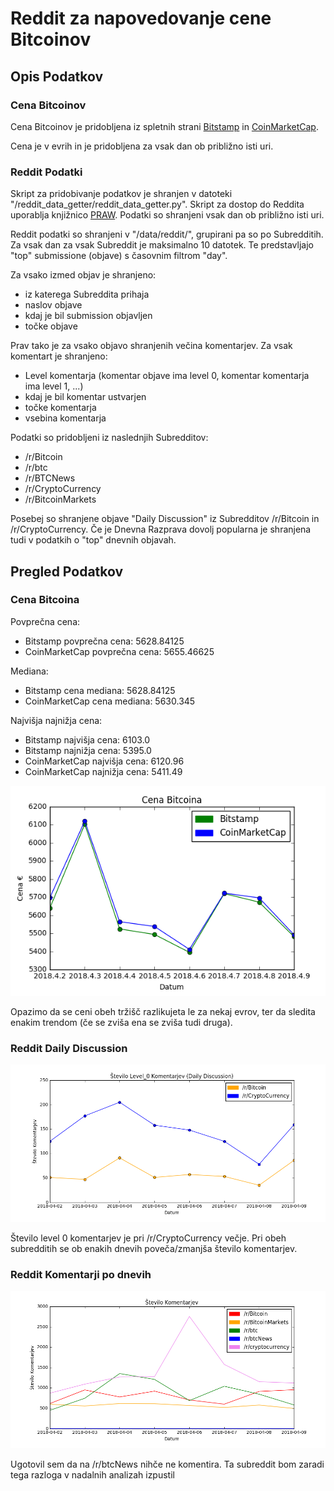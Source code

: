 # Reddit za napovedovanje cene Bitcoinov

## Opis Podatkov

### Cena Bitcoinov

Cena Bitcoinov je pridobljena iz spletnih strani [Bitstamp](https://www.bitstamp.net/) in [CoinMarketCap](https://coinmarketcap.com/).

Cena je v evrih in je pridobljena za vsak dan ob približno isti uri.

### Reddit Podatki

Skript za pridobivanje podatkov je shranjen v datoteki "/reddit_data_getter/reddit_data_getter.py". Skript za dostop do Reddita uporablja knjižnico [PRAW](https://github.com/praw-dev/praw). Podatki so shranjeni vsak dan ob približno isti uri.

Reddit podatki so shranjeni v "/data/reddit/", grupirani pa so po Subredditih. Za vsak dan za vsak Subreddit je maksimalno 10 datotek. Te predstavljajo "top" submissione (objave) s časovnim filtrom "day".

Za vsako izmed objav je shranjeno:

* iz katerega Subreddita prihaja
* naslov objave
* kdaj je bil submission objavljen
* točke objave

Prav tako je za vsako objavo shranjenih večina komentarjev. Za vsak komentart je shranjeno:

* Level komentarja (komentar objave ima level 0, komentar komentarja ima level 1, ...)
* kdaj je bil komentar ustvarjen
* točke komentarja
* vsebina komentarja

Podatki so pridobljeni iz naslednjih Subredditov:

* /r/Bitcoin
* /r/btc
* /r/BTCNews
* /r/CryptoCurrency
* /r/BitcoinMarkets

Posebej so shranjene objave "Daily Discussion" iz Subredditov /r/Bitcoin in /r/CryptoCurrency. Če je Dnevna Razprava dovolj popularna je shranjena tudi v podatkih o "top" dnevnih objavah.

## Pregled Podatkov

### Cena Bitcoina

Povprečna cena:

* Bitstamp povprečna cena: 5628.84125
* CoinMarketCap povprečna cena:  5655.46625

Mediana:

* Bitstamp cena mediana: 5628.84125
* CoinMarketCap cena mediana: 5630.345

Najvišja najnižja cena:

* Bitstamp najvišja cena: 6103.0
* Bitstamp najnižja cena: 5395.0
* CoinMarketCap najvišja cena: 6120.96
* CoinMarketCap najnižja cena: 5411.49

![Cena Bitcoina](assets/cena_bitcoina.png)

Opazimo da se ceni obeh tržišč razlikujeta le za nekaj evrov, ter da sledita enakim trendom (če se zviša ena se zviša tudi druga).

### Reddit Daily Discussion

![Št. Level_0 komentarjev](assets/daily_discussion_st_komentarjev.png)

Število level 0 komentarjev je pri /r/CryptoCurrency večje. Pri obeh subredditih se ob enakih dnevih poveča/zmanjša število komentarjev.

### Reddit Komentarji po dnevih

![Št. komentarjev po dnevih](assets/subreddits_st_komentarjev.png)

Ugotovil sem da na /r/btcNews nihče ne komentira. Ta subreddit bom zaradi tega razloga v nadalnih analizah izpustil
